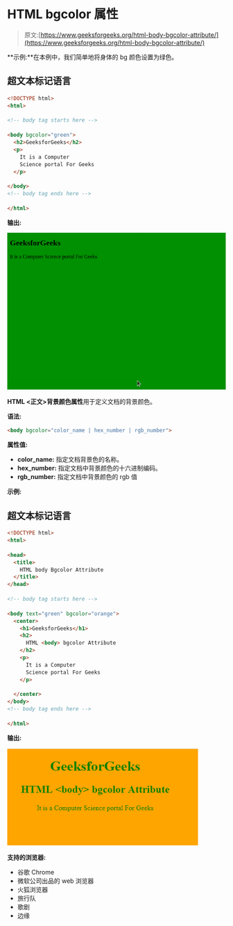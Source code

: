 # HTML bgcolor 属性

> 原文:[https://www.geeksforgeeks.org/html-body-bgcolor-attribute/](https://www.geeksforgeeks.org/html-body-bgcolor-attribute/)

**示例:**在本例中，我们简单地将身体的 bg 颜色设置为绿色。

## 超文本标记语言

```html
<!DOCTYPE html>
<html>

<!-- body tag starts here -->

<body bgcolor="green">
  <h2>GeeksforGeeks</h2>
  <p>
    It is a Computer
    Science portal For Geeks
  </p>

</body>
<!-- body tag ends here -->

</html>
```

**输出:**

![](img/3a4071a61346a5a76e3587061f79c9cc.png)

**HTML <正文>背景颜色属性**用于定义文档的背景颜色。

**语法:**

```html
<body bgcolor="color_name | hex_number | rgb_number">
```

**属性值:**

*   **color_name:** 指定文档背景色的名称。
*   **hex_number:** 指定文档中背景颜色的十六进制编码。
*   **rgb_number:** 指定文档中背景颜色的 rgb 值

**示例:**

## 超文本标记语言

```html
<!DOCTYPE html>
<html>

<head>
  <title>
    HTML body Bgcolor Attribute
  </title>
</head>

<!-- body tag starts here -->

<body text="green" bgcolor="orange">
  <center>
    <h1>GeeksforGeeks</h1>
    <h2>
      HTML <body> bgcolor Attribute
    </h2>
    <p>
      It is a Computer
      Science portal For Geeks
    </p>

  </center>
</body>
<!-- body tag ends here -->

</html>
```

**输出:**

![](img/1c38dea082d1f6901aa075092e4d39db.png)

**支持的浏览器:**

*   谷歌 Chrome
*   微软公司出品的 web 浏览器
*   火狐浏览器
*   旅行队
*   歌剧
*   边缘